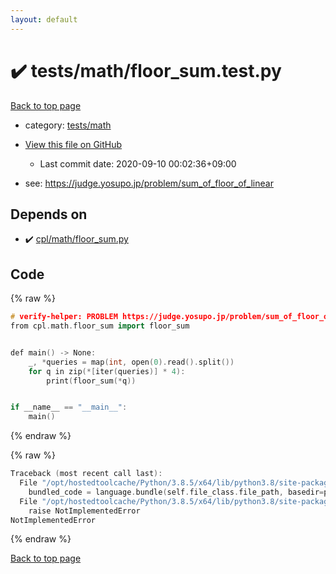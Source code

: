 ```yaml
---
layout: default
---
```


<!-- mathjax config similar to math.stackexchange -->
<script type="text/javascript" async
  src="https://cdnjs.cloudflare.com/ajax/libs/mathjax/2.7.5/MathJax.js?config=TeX-MML-AM_CHTML">
</script>
<script type="text/x-mathjax-config">
  MathJax.Hub.Config({
    TeX: { equationNumbers: { autoNumber: "AMS" }},
    tex2jax: {
      inlineMath: [ ['$','$'] ],
      processEscapes: true
    },
    "HTML-CSS": { matchFontHeight: false },
    displayAlign: "left",
    displayIndent: "2em"
  });
</script>

<script type="text/javascript" src="https://cdnjs.cloudflare.com/ajax/libs/jquery/3.4.1/jquery.min.js"></script>
<script src="https://cdn.jsdelivr.net/npm/jquery-balloon-js@1.1.2/jquery.balloon.min.js" integrity="sha256-ZEYs9VrgAeNuPvs15E39OsyOJaIkXEEt10fzxJ20+2I=" crossorigin="anonymous"></script>
<script type="text/javascript" src="../../../assets/js/copy-button.js"></script>
<link rel="stylesheet" href="../../../assets/css/copy-button.css" />


# :heavy_check_mark: tests/math/floor_sum.test.py

<a href="../../../index.html">Back to top page</a>

* category: <a href="../../../index.html#082483a7677f16b78dc10411a4d111c4">tests/math</a>
* <a href="{{ site.github.repository_url }}/blob/master/tests/math/floor_sum.test.py">View this file on GitHub</a>
    - Last commit date: 2020-09-10 00:02:36+09:00


* see: <a href="https://judge.yosupo.jp/problem/sum_of_floor_of_linear">https://judge.yosupo.jp/problem/sum_of_floor_of_linear</a>


## Depends on

* :heavy_check_mark: <a href="../../../library/cpl/math/floor_sum.py.html">cpl/math/floor_sum.py</a>


## Code

<a id="unbundled"></a>
{% raw %}
```cpp
# verify-helper: PROBLEM https://judge.yosupo.jp/problem/sum_of_floor_of_linear
from cpl.math.floor_sum import floor_sum


def main() -> None:
    _, *queries = map(int, open(0).read().split())
    for q in zip(*[iter(queries)] * 4):
        print(floor_sum(*q))


if __name__ == "__main__":
    main()

```
{% endraw %}

<a id="bundled"></a>
{% raw %}
```cpp
Traceback (most recent call last):
  File "/opt/hostedtoolcache/Python/3.8.5/x64/lib/python3.8/site-packages/onlinejudge_verify/docs.py", line 349, in write_contents
    bundled_code = language.bundle(self.file_class.file_path, basedir=pathlib.Path.cwd())
  File "/opt/hostedtoolcache/Python/3.8.5/x64/lib/python3.8/site-packages/onlinejudge_verify/languages/python.py", line 84, in bundle
    raise NotImplementedError
NotImplementedError

```
{% endraw %}

<a href="../../../index.html">Back to top page</a>

